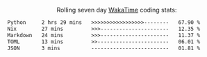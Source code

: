 <p align="center">Rolling seven day <a href="https://wakatime.com/@syrkis"/>WakaTime</a> coding stats:</p>
<!--START_SECTION:waka-->

```txt
Python     2 hrs 29 mins   >>>>>>>>>>>>>>>>>--------   67.90 %
Nix        27 mins         >>>----------------------   12.35 %
Markdown   24 mins         >>>----------------------   11.37 %
TOML       13 mins         >>-----------------------   06.01 %
JSON       3 mins          -------------------------   01.81 %
```

<!--END_SECTION:waka-->
